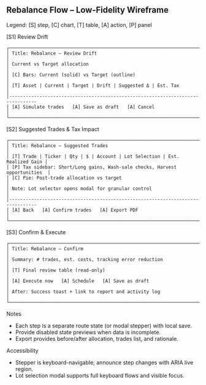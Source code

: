 ## Rebalance Flow – Low-Fidelity Wireframe

Legend: [S] step, [C] chart, [T] table, [A] action, [P] panel

[S1] Review Drift
```
┌─────────────────────────────────────────────────────────────────────────────┐
│ Title: Rebalance – Review Drift                                             │
│ Current vs Target allocation                                                │
│ [C] Bars: Current (solid) vs Target (outline)                               │
│ [T] Asset | Current | Target | Drift | Suggested Δ | Est. Tax               │
│--------------------------------------------------------------------------------
│ [A] Simulate trades   [A] Save as draft   [A] Cancel                         │
└─────────────────────────────────────────────────────────────────────────────┘
```

[S2] Suggested Trades & Tax Impact
```
┌─────────────────────────────────────────────────────────────────────────────┐
│ Title: Rebalance – Suggested Trades                                         │
│ [T] Trade | Ticker | Qty | $ | Account | Lot Selection | Est. Realized Gain │
│ [P] Tax sidebar: Short/Long gains, Wash-sale checks, Harvest opportunities  │
│ [C] Pie: Post-trade allocation vs target                                    │
│ Note: Lot selector opens modal for granular control                          │
│--------------------------------------------------------------------------------
│ [A] Back   [A] Confirm trades   [A] Export PDF                               │
└─────────────────────────────────────────────────────────────────────────────┘
```

[S3] Confirm & Execute
```
┌─────────────────────────────────────────────────────────────────────────────┐
│ Title: Rebalance – Confirm                                                  │
│ Summary: # trades, est. costs, tracking error reduction                      │
│ [T] Final review table (read-only)                                          │
│ [A] Execute now   [A] Schedule   [A] Save as draft                           │
│ After: Success toast + link to report and activity log                       │
└─────────────────────────────────────────────────────────────────────────────┘
```

Notes
- Each step is a separate route state (or modal stepper) with local save.
- Provide disabled state previews when data is incomplete.
- Export provides before/after allocation, trades list, and rationale.

Accessibility
- Stepper is keyboard-navigable; announce step changes with ARIA live region.
- Lot selection modal supports full keyboard flows and visible focus.

